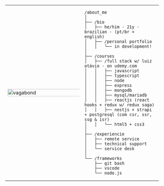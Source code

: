 <table>
  <tr>
    <td style="width: 50%;">
      <img src="https://github.com/souzlume/souzlume/blob/main/vagabond.jpg" alt="vagabond" style="width: 200%; border: none;">
    </td>

<td style="width: 50%; vertical-align: top;">
  
    /about_me
    │
    ├── /bio
    │   ├── he/him - 21y - brazilian - (pt/br + english)
    │   ├── /personal portfolio
    │   │   └── in development!
    │
    ├── /courses
    │   ├── /full stack w/ luiz otávio - on udemy.com
    │   │   ├── javascript
    │   │   ├── typescript
    │   │   ├── node
    │   │   ├── express
    │   │   ├── mongodb
    │   │   ├── mysql/mariadb
    │   │   ├── reactjs (react hooks + redux w/ redux saga)
    │   │   ├── nestjs + strapi + postgresql (com csr, ssr, ssg & isr)
    │   │   └── html5 + css3
    │
    ├── /experiencie
    │   ├── remote service
    │   ├── technical support
    │   └── service desk
    │
    └── /frameworks
        ├── git bash
        ├── vscode
        └── node.js
        
    
  </tr>
</table>
